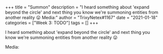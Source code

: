 +++
title = "Summon"
description = "I heard something about 'expand beyond the circle' and next thing you know we're summoning entities from another reality 😛   Media:"
author = "TrixyNetex#1167"
date = "2021-01-18"
categories = ["Week 3: TODO"]
tags = []
+++

I heard something about 'expand beyond the circle' and next thing you know we're summoning entities from another reality 😛 

Media:
